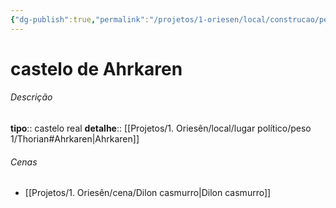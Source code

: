 ```yaml
---
{"dg-publish":true,"permalink":"/projetos/1-oriesen/local/construcao/peso-5/castelo-de-ahrkaren/","dgHomeLink":true,"dgPassFrontmatter":false}
---
```


# castelo de Ahrkaren

###### Descrição
**tipo**:: castelo real
**detalhe**:: [[Projetos/1. Oriesên/local/lugar político/peso 1/Thorian#Ahrkaren|Ahrkaren]]


###### Cenas
- [[Projetos/1. Oriesên/cena/Dilon casmurro|Dilon casmurro]]

